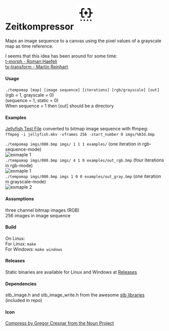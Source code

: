 # Zeitkompressor <img src="icon.svg" alt="Icon" width="64"/>

Maps an image sequence to a canvas using the pixel values of a grayscale map as time reference.

I seems that this idea has been around for some time:<br/>
[t-morph - Roman Haefeli](http://www.romanhaefeli.net/projekte/out_of_frame/index.php)<br/>
[tx-transform - Martin Reinhart ](http://www.tx-transform.com/Eng/index.html)<br/>

#### Usage
`./tempomap [map] [image sequence] [iterations] [rgb/grayscale] [out]`<br/>
(rgb = 1, grayscale = 0)<br/>
(sequence = 1, static = 0)<br/>
When sequence = 1 then [out] should be a directory<br/>

#### Examples
[Jellyfish Test File](http://www.jell.yfish.us/)
converted to bitmap image sequence with ffmpeg:<br/>
`ffmpeg -i jellyfish.mkv -vframes 256 -start_number 0 imgs/%03d.bmp`

`./tempomap imgs/000.bmp imgs/ 1 1 1 examples/` (one iteration in rgb-sequence-mode)<br/>
![exmaple 1](examples/out_rgb_sequence.gif)<br/>
`./tempomap imgs/000.bmp imgs/ 4 1 0 examples/out_rgb.bmp` (four iterations in rgb-mode)<br/>
![exmaple 1](examples/out_rgb.bmp)<br/>
`./tempomap imgs/000.bmp imgs 1 0 0 examples/out_gray.bmp` (one iteration in grayscale-mode)<br/>
![exmaple 2](examples/out_gray.bmp)<br/>

#### Assumptions
three channel bitmap images (RGB)<br/>
256 images in image sequence

#### Build
On Linux:<br/>
For Linux: `make`<br/>
For Windows: `make windows`

#### Releases
Static binaries are available for Linux and Windows at [Releases](https://github.com/plensch/tempomap/releases)

#### Dependencies
stb_image.h and stb_image_write.h from the awesome [stb libraries](https://github.com/nothings/stb) (included in repo)

#### Icon
[Compress by Gregor Cresnar from the Noun Project](https://thenounproject.com/search/?q=compress&i=3560877)

